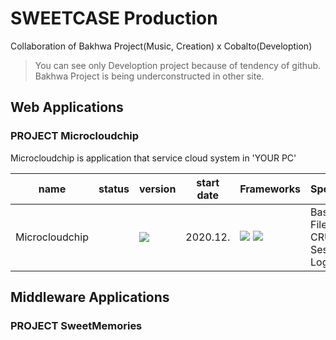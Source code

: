 # SWEETCASE Production
Collaboration of Bakhwa Project(Music, Creation) x Cobalto(Develoption)
> You can see only Develoption project because of tendency of github. Bakhwa Project is being underconstructed in other site.

## Web Applications
### PROJECT Microcloudchip
Microcloudchip is application that service cloud system in 'YOUR PC'

|name|status|version|start date|Frameworks|Specification|
|---|---|---|---|---|---|
|Microcloudchip||![](https://img.shields.io/badge/-terminated-red?style=flat-square)|2020.12.|![](https://img.shields.io/badge/Django(pure)-092E20?style=style=flat-square&logo=django&logoColor=green) ![](https://img.shields.io/badge/jQuery-0769AD?style=flat-square&logo=jquery&logoColor=white)|Basic of File/Directory CRUD, Session Login|

## Middleware Applications
### PROJECT SweetMemories
